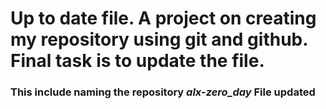 # Up to date file. A project on creating my repository using git and github. Final task is to update the file.
### This include naming the repository *alx-zero_day* File updated

